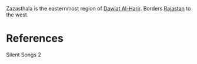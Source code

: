 Zazasthala is the easternmost region of [Dawlat Al-Harir](../Dawlat%20Al-Harir.md). Borders [Rajastan](Rajastan.md) to the west.

# References
Silent Songs 2